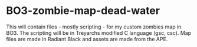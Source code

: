 # BO3-zombie-map-dead-water
This will contain files - mostly scripting - for my custom zombies map in BO3. The scripting will be in Treyarchs modified C language (gsc, csc). Map files are made in Radiant Black and assets are made from the APE.
